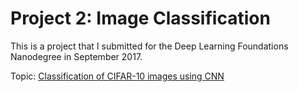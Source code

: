 # Project 2: Image Classification

This is a project that I submitted for the Deep Learning Foundations Nanodegree in September 2017.

Topic: [Classification of CIFAR-10 images using CNN](https://rbmayer.github.io/Udacity-Deep-Learning-Foundations-Nanodegree/Project2/image-classification/dlnd_image_classification.html)
